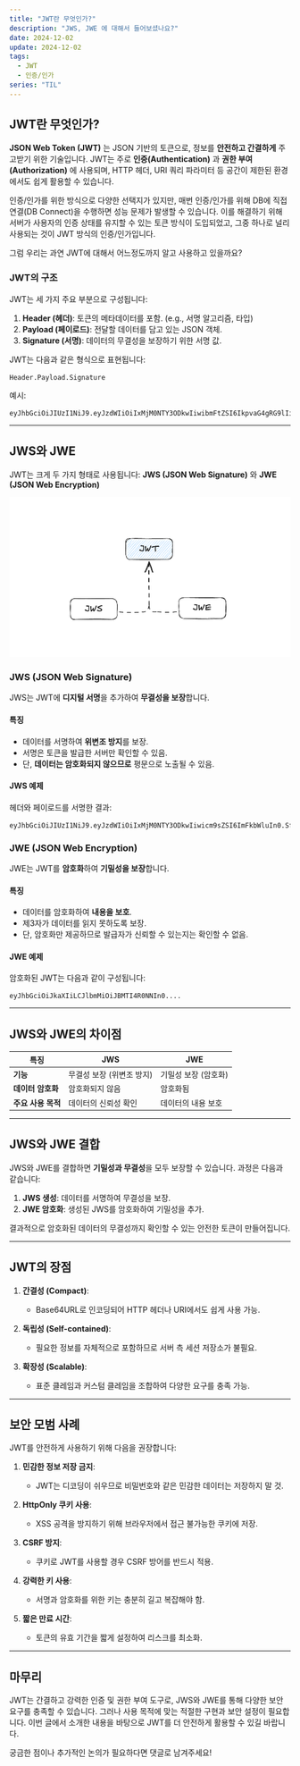 ```yaml
---
title: "JWT란 무엇인가?"
description: "JWS, JWE 에 대해서 들어보셨나요?"
date: 2024-12-02
update: 2024-12-02
tags:
  - JWT
  - 인증/인가
series: "TIL"
---
```


## JWT란 무엇인가?

**JSON Web Token (JWT)** 는 JSON 기반의 토큰으로, 정보를 **안전하고 간결하게** 주고받기 위한 기술입니다. JWT는 주로 **인증(Authentication)** 과 **권한 부여(Authorization)** 에 사용되며, HTTP 헤더, URI 쿼리 파라미터 등 공간이 제한된 환경에서도 쉽게 활용할 수 있습니다.

인증/인가를 위한 방식으로 다양한 선택지가 있지만, 매번 인증/인가를 위해 DB에 직접 연결(DB Connect)을 수행하면 성능 문제가 발생할 수 있습니다. 이를 해결하기 위해 서버가 사용자의 인증 상태를 유지할 수 있는 토큰 방식이 도입되었고, 그중 하나로 널리 사용되는 것이 JWT 방식의 인증/인가입니다.

그럼 우리는 과연 JWT에 대해서 어느정도까지 알고 사용하고 있을까요?

### JWT의 구조

JWT는 세 가지 주요 부분으로 구성됩니다:

1. **Header (헤더)**: 토큰의 메타데이터를 포함. (e.g., 서명 알고리즘, 타입)
2. **Payload (페이로드)**: 전달할 데이터를 담고 있는 JSON 객체.
3. **Signature (서명)**: 데이터의 무결성을 보장하기 위한 서명 값.

JWT는 다음과 같은 형식으로 표현됩니다:

```
Header.Payload.Signature
```

예시:

```
eyJhbGciOiJIUzI1NiJ9.eyJzdWIiOiIxMjM0NTY3ODkwIiwibmFtZSI6IkpvaG4gRG9lIiwiaWF0IjoxNTE2MjM5MDIyfQ.SflKxwRJSMeKKF2QT4fwpMeJf36POk6yJV_adQssw5c
```

---

## JWS와 JWE

JWT는 크게 두 가지 형태로 사용됩니다: **JWS (JSON Web Signature)** 와 **JWE (JSON Web Encryption)**

![alt text](image.png)

### JWS (JSON Web Signature)

JWS는 JWT에 **디지털 서명**을 추가하여 **무결성을 보장**합니다.

#### 특징

- 데이터를 서명하여 **위변조 방지**를 보장.
- 서명은 토큰을 발급한 서버만 확인할 수 있음.
- 단, **데이터는 암호화되지 않으므로** 평문으로 노출될 수 있음.

#### JWS 예제

헤더와 페이로드를 서명한 결과:

```
eyJhbGciOiJIUzI1NiJ9.eyJzdWIiOiIxMjM0NTY3ODkwIiwicm9sZSI6ImFkbWluIn0.SflKxwRJSMeKKF2QT4fwpMeJf36POk6yJV_adQssw5c
```

### JWE (JSON Web Encryption)

JWE는 JWT를 **암호화**하여 **기밀성을 보장**합니다.

#### 특징

- 데이터를 암호화하여 **내용을 보호**.
- 제3자가 데이터를 읽지 못하도록 보장.
- 단, 암호화만 제공하므로 발급자가 신뢰할 수 있는지는 확인할 수 없음.

#### JWE 예제

암호화된 JWT는 다음과 같이 구성됩니다:

```
eyJhbGciOiJkaXIiLCJlbmMiOiJBMTI4R0NNIn0....
```

---

## JWS와 JWE의 차이점

| 특징               | JWS                       | JWE                  |
| ------------------ | ------------------------- | -------------------- |
| **기능**           | 무결성 보장 (위변조 방지) | 기밀성 보장 (암호화) |
| **데이터 암호화**  | 암호화되지 않음           | 암호화됨             |
| **주요 사용 목적** | 데이터의 신뢰성 확인      | 데이터의 내용 보호   |

---

## JWS와 JWE 결합

JWS와 JWE를 결합하면 **기밀성과 무결성**을 모두 보장할 수 있습니다. 과정은 다음과 같습니다:

1. **JWS 생성**: 데이터를 서명하여 무결성을 보장.
2. **JWE 암호화**: 생성된 JWS를 암호화하여 기밀성을 추가.

결과적으로 암호화된 데이터의 무결성까지 확인할 수 있는 안전한 토큰이 만들어집니다.

---

## JWT의 장점

1. **간결성 (Compact)**:

   - Base64URL로 인코딩되어 HTTP 헤더나 URI에서도 쉽게 사용 가능.

2. **독립성 (Self-contained)**:

   - 필요한 정보를 자체적으로 포함하므로 서버 측 세션 저장소가 불필요.

3. **확장성 (Scalable)**:
   - 표준 클레임과 커스텀 클레임을 조합하여 다양한 요구를 충족 가능.

---

## 보안 모범 사례

JWT를 안전하게 사용하기 위해 다음을 권장합니다:

1. **민감한 정보 저장 금지**:

   - JWT는 디코딩이 쉬우므로 비밀번호와 같은 민감한 데이터는 저장하지 말 것.

2. **HttpOnly 쿠키 사용**:

   - XSS 공격을 방지하기 위해 브라우저에서 접근 불가능한 쿠키에 저장.

3. **CSRF 방지**:

   - 쿠키로 JWT를 사용할 경우 CSRF 방어를 반드시 적용.

4. **강력한 키 사용**:

   - 서명과 암호화를 위한 키는 충분히 길고 복잡해야 함.

5. **짧은 만료 시간**:
   - 토큰의 유효 기간을 짧게 설정하여 리스크를 최소화.

---

## 마무리

JWT는 간결하고 강력한 인증 및 권한 부여 도구로, JWS와 JWE를 통해 다양한 보안 요구를 충족할 수 있습니다. 그러나 사용 목적에 맞는 적절한 구현과 보안 설정이 필요합니다. 이번 글에서 소개한 내용을 바탕으로 JWT를 더 안전하게 활용할 수 있길 바랍니다.

궁금한 점이나 추가적인 논의가 필요하다면 댓글로 남겨주세요!
